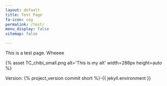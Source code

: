 ```yaml
---
layout: default
title: Test Page
fa-icon: cog
permalink: /test/
menu_display: false
sitemap: false

---
```


This is a test page. Wheeee

{% asset TC_chibi_small.png alt='This is my alt' width=288px height=auto %}

Version: {% project_version commit short %}-{{ jekyll.environment }}